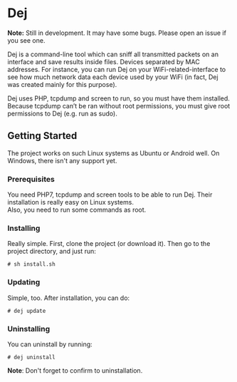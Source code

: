 # Dej
<p><b>Note:</b> Still in development. It may have some bugs. Please open an issue if you see one.</p>

Dej is a command-line tool which can sniff all transmitted packets on an interface and save results inside files. Devices separated by MAC addresses. For instance, you can run Dej on your WiFi-related-interface to see how much network data each device used by your WiFi (in fact, Dej was created mainly for this purpose).

Dej uses PHP, tcpdump and screen to run, so you must have them installed. Because tcpdump can’t be ran without root permissions, you must give root permissions to Dej (e.g. run as sudo).

## Getting Started
The project works on such Linux systems as Ubuntu or Android well. On Windows, there isn't any support yet.

### Prerequisites
You need PHP7, tcpdump and screen tools to be able to run Dej. Their installation is really easy on Linux systems.<br/>
Also, you need to run some commands as root.

### Installing
Really simple. First, clone the project (or download it). Then go to the project directory, and just run:
```
# sh install.sh
```

### Updating
Simple, too. After installation, you can do:
```
# dej update
```

### Uninstalling
You can uninstall by running:
```
# dej uninstall
```
__Note__: Don't forget to confirm to uninstallation.